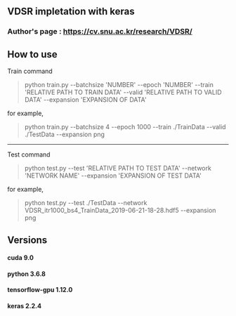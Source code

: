 ## VDSR impletation with keras
### Author's page : https://cv.snu.ac.kr/research/VDSR/

## How to use
Train command
> python train.py --batchsize 'NUMBER' --epoch 'NUMBER' --train 'RELATIVE PATH TO TRAIN DATA' --valid 'RELATIVE PATH TO VALID DATA' --expansion 'EXPANSION OF DATA'

for example,
> python train.py --batchsize 4 --epoch 1000 --train ./TrainData --valid ./TestData --expansion png

***

Test command
> python test.py --test 'RELATIVE PATH TO TEST DATA' --network 'NETWORK NAME' --expansion 'EXPANSION OF TEST DATA'

for example,
> python test.py --test ./TestData --network VDSR_itr1000_bs4_TrainData_2019-06-21-18-28.hdf5 --expansion png

## Versions
#### cuda 9.0
#### python 3.6.8
#### tensorflow-gpu 1.12.0
#### keras 2.2.4
